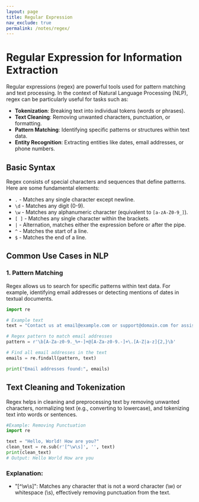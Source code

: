 ```yaml
---
layout: page
title: Regular Expression
nav_exclude: true
permalink: /notes/regex/
---
```


# Regular Expression for Information Extraction

Regular expressions (regex) are powerful tools used for pattern matching and text processing. In the context of Natural Language Processing (NLP), regex can be particularly useful for tasks such as:

- **Tokenization**: Breaking text into individual tokens (words or phrases).
- **Text Cleaning**: Removing unwanted characters, punctuation, or formatting.
- **Pattern Matching**: Identifying specific patterns or structures within text data.
- **Entity Recognition**: Extracting entities like dates, email addresses, or phone numbers.

## Basic Syntax

Regex consists of special characters and sequences that define patterns. Here are some fundamental elements:

- `.` - Matches any single character except newline.
- `\d` - Matches any digit (0-9).
- `\w` - Matches any alphanumeric character (equivalent to `[a-zA-Z0-9_]`).
- `[ ]` - Matches any single character within the brackets.
- `|` - Alternation, matches either the expression before or after the pipe.
- `^` - Matches the start of a line.
- `$` - Matches the end of a line.



## Common Use Cases in NLP

### 1. Pattern Matching

Regex allows us to search for specific patterns within text data. For example, identifying email addresses or detecting mentions of dates in textual documents.

```python
import re

# Example text
text = "Contact us at email@example.com or support@domain.com for assistance."

# Regex pattern to match email addresses
pattern = r'\b[A-Za-z0-9._%+-]+@[A-Za-z0-9.-]+\.[A-Z|a-z]{2,}\b'

# Find all email addresses in the text
emails = re.findall(pattern, text)

print("Email addresses found:", emails)
```
## Text Cleaning and Tokenization
Regex helps in cleaning and preprocessing text by removing unwanted characters, normalizing text (e.g., converting to lowercase), and tokenizing text into words or sentences.
```python
#Example: Removing Punctuation
import re

text = "Hello, World! How are you?"
clean_text = re.sub(r'[^\w\s]', '', text)
print(clean_text)
# Output: Hello World How are you
```
### Explanation:
- "[^\w\s]": Matches any character that is not a word character (\w) or whitespace (\s), effectively removing punctuation from the text.

